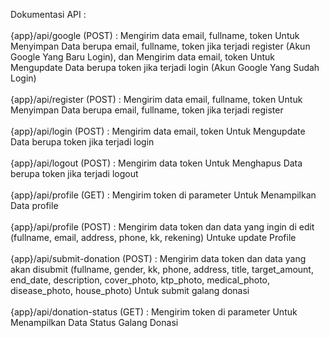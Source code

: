 Dokumentasi API :
<br>
<br>
{app}/api/google (POST) : Mengirim data email, fullname, token Untuk Menyimpan Data berupa email, fullname, token jika terjadi register (Akun Google Yang Baru Login), dan Mengirim data email, token Untuk Mengupdate Data berupa token jika terjadi login (Akun Google Yang Sudah Login)
<br>
<br>
{app}/api/register (POST) : Mengirim data email, fullname, token Untuk Menyimpan Data berupa email, fullname, token jika terjadi register
<br>
<br>
{app}/api/login (POST) : Mengirim data email, token Untuk Mengupdate Data berupa token jika terjadi login
<br>
<br>
{app}/api/logout (POST) : Mengirim data token Untuk Menghapus Data berupa token jika terjadi logout
<br>
<br>
{app}/api/profile (GET) : Mengirim token di parameter Untuk Menampilkan Data profile
<br>
<br>
{app}/api/profile (POST) : Mengirim data token dan data yang ingin di edit (fullname, email, address, phone, kk, rekening) Untuke update Profile
<br>
<br>
{app}/api/submit-donation (POST) : Mengirim data token dan data yang akan disubmit (fullname, gender, kk, phone, address, title, target_amount, end_date, description, cover_photo, ktp_photo, medical_photo, disease_photo, house_photo) Untuk submit galang donasi
<br>
<br>
{app}/api/donation-status (GET) : Mengirim token di parameter Untuk Menampilkan Data Status Galang Donasi
